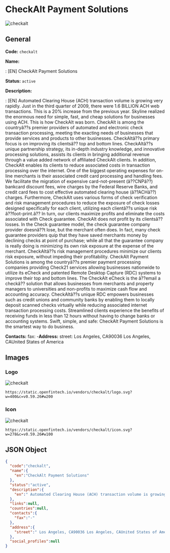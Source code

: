 
# CheckAlt Payment Solutions 
![checkalt](https://static.openfintech.io/vendors/checkalt/logo.svg?w=400&c=v0.59.26#w200)  

## General 
 
**Code:** `checkalt` 
 
**Name:** 
 
:	[EN] CheckAlt Payment Solutions 
 
**Status:** `active` 
 
**Description:** 
 
: [EN]  Automated Clearing House (ACH) transaction volume is growing very rapidly. Just in the third quarter of 2009, there were 1.6 BILLION ACH web transactions. This is a 20% increase from the previous year. Skyline realized the enormous need for simple, fast, and cheap solutions for businesses using ACH. This is how CheckAlt was born. CheckAlt is among the countryâ??s premier providers of automated and electronic check transaction processing, meeting the exacting needs of businesses that provide services and products to other businesses. CheckAltâ??s primary focus is on improving its clientsâ?? top and bottom lines. CheckAltâ??s unique partnership strategy, its in-depth industry knowledge, and innovative processing solutions, assists its clients in bringing additional revenue through a value added network of affiliated CheckAlt clients. In addition, CheckAlt enables its clients to reduce associated costs in transaction processing over the internet. One of the biggest operating expenses for on-line merchants is their associated credit card processing and handling fees. We facilitate the migration of expensive card-not-present (â??CNPâ??) bankcard discount fees, wire charges by the Federal Reserve Banks, and credit card fees to cost effective automated clearing house (â??ACHâ??) charges. Furthermore, CheckAlt uses various forms of check verification and risk management procedures to reduce the exposure of check losses designed specifically for each client, utilizing each clientâ??s unique risk â??foot-print.â?? In turn, our clients maximize profits and eliminate the costs associated with Check guarantee. CheckAlt does not profit by its clientsâ?? losses. In the Check guarantee model, the check guarantee company provider doesnâ??t lose, but the merchant often does. In fact, many check guarantee providers quip that they have saved merchants money by declining checks at point of purchase; while all that the guarantee company is really doing is minimizing its own risk exposure at the expense of the merchant. CheckAltâ??s risk management procedures minimize our clients risk exposure, without impeding their profitability. CheckAlt Payment Solutions is among the countryâ??s premier payment processing companies providing Check21 services allowing businesses nationwide to utilize its eCheck and patented Remote Desktop Capture (RDC) systems to improve their top and bottom lines. The CheckAlt eCheck is the â??email a checkâ?? solution that allows businesses from merchants and property managers to universities and non-profits to maximize cash flow and accounting accuracy. CheckAltâ??s unique RDC empowers businesses such as credit unions and community banks by enabling them to locally deposit scanned checks virtually while reducing associated internet transaction processing costs. Streamlined clients experience the benefits of receiving funds in less than 12 hours without having to change banks or accounting systems. Swift, simple, and safe: CheckAlt Payment Solutions is the smartest way to do business.  
 
**Contacts:** 
fax: -**Address:** 
street:  Los Angeles, CA90036 Los Angeles, CAUnited States of America  

## Images 

### Logo 
 
![checkalt](https://static.openfintech.io/vendors/checkalt/logo.svg?w=400&c=v0.59.26#w200)  

```
https://static.openfintech.io/vendors/checkalt/logo.svg?w=400&c=v0.59.26#w200
```  

### Icon 
 
![checkalt](https://static.openfintech.io/vendors/checkalt/icon.svg?w=278&c=v0.59.26#w100)  

```
https://static.openfintech.io/vendors/checkalt/icon.svg?w=278&c=v0.59.26#w100
```  

## JSON Object 

```json
{
  "code":"checkalt",
  "name":{
    "en":"CheckAlt Payment Solutions"
  },
  "status":"active",
  "description":{
    "en":" Automated Clearing House (ACH) transaction volume is growing very rapidly. Just in the third quarter of 2009, there were 1.6 BILLION ACH web transactions. This is a 20% increase from the previous year. Skyline realized the enormous need for simple, fast, and cheap solutions for businesses using ACH. This is how CheckAlt was born. CheckAlt is among the country\u00e2??s premier providers of automated and electronic check transaction processing, meeting the exacting needs of businesses that provide services and products to other businesses. CheckAlt\u00e2??s primary focus is on improving its clients\u00e2?? top and bottom lines. CheckAlt\u00e2??s unique partnership strategy, its in-depth industry knowledge, and innovative processing solutions, assists its clients in bringing additional revenue through a value added network of affiliated CheckAlt clients. In addition, CheckAlt enables its clients to reduce associated costs in transaction processing over the internet. One of the biggest operating expenses for on-line merchants is their associated credit card processing and handling fees. We facilitate the migration of expensive card-not-present (\u00e2??CNP\u00e2??) bankcard discount fees, wire charges by the Federal Reserve Banks, and credit card fees to cost effective automated clearing house (\u00e2??ACH\u00e2??) charges. Furthermore, CheckAlt uses various forms of check verification and risk management procedures to reduce the exposure of check losses designed specifically for each client, utilizing each client\u00e2??s unique risk \u00e2??foot-print.\u00e2?? In turn, our clients maximize profits and eliminate the costs associated with Check guarantee. CheckAlt does not profit by its clients\u00e2?? losses. In the Check guarantee model, the check guarantee company provider doesn\u00e2??t lose, but the merchant often does. In fact, many check guarantee providers quip that they have saved merchants money by declining checks at point of purchase; while all that the guarantee company is really doing is minimizing its own risk exposure at the expense of the merchant. CheckAlt\u00e2??s risk management procedures minimize our clients risk exposure, without impeding their profitability. CheckAlt Payment Solutions is among the country\u00e2??s premier payment processing companies providing Check21 services allowing businesses nationwide to utilize its eCheck and patented Remote Desktop Capture (RDC) systems to improve their top and bottom lines. The CheckAlt eCheck is the \u00e2??email a check\u00e2?? solution that allows businesses from merchants and property managers to universities and non-profits to maximize cash flow and accounting accuracy. CheckAlt\u00e2??s unique RDC empowers businesses such as credit unions and community banks by enabling them to locally deposit scanned checks virtually while reducing associated internet transaction processing costs. Streamlined clients experience the benefits of receiving funds in less than 12 hours without having to change banks or accounting systems. Swift, simple, and safe: CheckAlt Payment Solutions is the smartest way to do business. "
  },
  "links":null,
  "countries":null,
  "contacts":{
    "fax":"-"
  },
  "address":{
    "street":" Los Angeles, CA90036 Los Angeles, CAUnited States of America "
  },
  "social_profiles":null
}
```  
